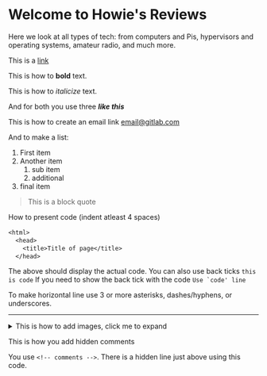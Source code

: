 # Welcome to Howie's Reviews

Here we look at all types of tech: from computers and Pis, hypervisors and operating systems, amateur radio, and much more.

This is a [link](http://google.com)

This is how to **bold** text.

This is how to *italicize* text.

And for both you use three ***like this***

This is how to create an email link [email@gitlab.com](mailto:email@gitlab.com)

And to make a list:
1. First item
2. Another item
   1. sub item
   2. additional
3. final item

> This is a block quote

How to present code (indent atleast 4 spaces)

    <html>
      <head>
        <title>Title of page</title>
      </head>

The above should display the actual code.
You can also use back ticks `this is code`
If you need to show the back tick with the code ``Use `code' line``

To make horizontal line use 3 or more asterisks, dashes/hyphens, or underscores.
___



<details>
  <summary markdown="span">This is how to add images, click me to expand</summary>

![This is an image](/images/pihole.png "Pi-Hole logo")

[![Microsoft Azure](/images/azure.png "Azure")*My Azure Portal*](https://portal.azure.com/#home)
</details>

This is how you add hidden comments
<!-- These comments are hidden from viewers, and only show in the code. -->
You use `<!-- comments -->`. There is a hidden line just above using this code.

